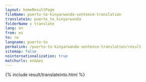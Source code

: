 ```yaml
---
layout: homeResultPage
fileName: puerto-to-kinyarwanda-sentence-translation
translatein: puerto_to_kinyarwanda
folderName : translate
lang: en
from: es
to: rw
langname: puerto-to
permalink: /puerto-to-kinyarwanda-sentence-translation/result
sitemap: false
nointernationalization: true
matchurls: en&&es
---
```

{% include result/translateinto.html %}

<script src="/js/result/translation.js" data-foldername="{{page.folderName}}" data-lang="{{page.lang}}"></script>
